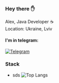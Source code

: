 <h3> Hey there ✋</h3>

Alex, Java Developer ☕️<br>
Location: Ukraine, Lviv

<h4> I'm in telegram:</h4>

[![Telegram](https://img.shields.io/badge/Telegram-blue.svg?style=flat-square&logo=telegram)](https://t.me/uzing_s)
  
### Stack
- sds
![Top Langs](https://github-readme-stats.vercel.app/api/top-langs/?username=overpathz&layout=compact)
